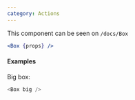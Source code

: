 ```yaml
---
category: Actions
---
```


This component can be seen on `/docs/Box`

```jsx
<Box {props} />
```

#### Examples

Big box:

```js
<Box big />
```
